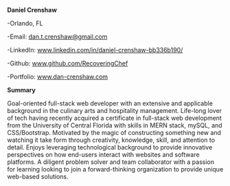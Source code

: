 **Daniel Crenshaw**

-Orlando, FL	

-Email: dan.t.crenshaw@gmail.com

-LinkedIn: www.linkedin.com/in/daniel-crenshaw-bb336b190/ 

-Github: www.github.com/RecoveringChef 

-Portfolio: www.dan-crenshaw.com
 
**Summary**
<p>
  Goal-oriented full-stack web developer with an extensive and applicable background in the culinary arts and hospitality management. Life-long lover of tech having recently acquired a certificate in full-stack web development from the University of Central Florida with skills in MERN stack, mySQL, and CSS/Bootstrap. Motivated by the magic of constructing something new and watching it take form through creativity, knowledge, skill, and attention to detail. Enjoys leveraging technological background to provide innovative perspectives on how end-users interact with websites and software platforms. A diligent problem solver and team collaborator with a passion for learning looking to join a forward-thinking organization to provide unique web-based solutions.
  </p>
